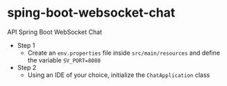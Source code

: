# sping-boot-websocket-chat
API Spring Boot WebSocket Chat

- Step 1
  - Create an `env.properties` file inside `src/main/resources` and define the variable `SV_PORT=8080`
- Step 2
  - Using an IDE of your choice, initialize the `ChatApplication` class
